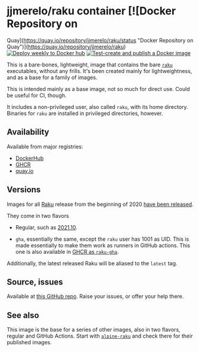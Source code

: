 # jjmerelo/raku container [![Docker Repository on
Quay](https://quay.io/repository/jjmerelo/raku/status "Docker Repository on Quay")](https://quay.io/repository/jjmerelo/raku) [![Deploy weekly to Docker
hub](https://github.com/JJ/docker-raku/actions/workflows/weekly.yaml/badge.svg)](https://github.com/JJ/docker-raku/actions/workflows/weekly.yaml) [![Test-create and publish a Docker image](https://github.com/JJ/docker-raku/actions/workflows/upload-ghcr.yaml/badge.svg)](https://github.com/JJ/docker-raku/actions/workflows/upload-ghcr.yaml)

This is a bare-bones, lightweight, image that contains the bare
[`raku`](https://raku.org) executables, without any frills. It's been created
mainly for lightweightness, and as a base for a family of images.

This is intended mainly as a base image, not so much for direct use. Could be
useful for CI, though.

It includes a non-privileged user, also called `raku`, with its home
directory. Binaries for `raku` are installed in privileged directories, however.

## Availability

Available from major registries:
* [DockerHub](https://hub.docker.com/r/jjmerelo/raku)
* [GHCR](https://github.com/JJ/docker-raku/pkgs/container/raku)
* [quay.io](https://quay.io/repository/jjmerelo/raku)

## Versions

Images for all [Raku](https://raku.org) release from the beginning of 2020 [have
been released](https://hub.docker.com/r/jjmerelo/raku/tags).

They come in two flavors

* Regular, such as
  [2021.10](https://hub.docker.com/layers/jjmerelo/raku/2021.10/images/sha256-e48fc8148775ca9b81e73271caedb4700c80fff7ee7555363910bd77a8415fa6?context=explore).

* `gha`, essentially the same, except the `raku` user has 1001 as UID. This is
  made essentially to make them work as runners in GitHub actions. This one is
  also available in [GHCR as `raku-gha`](https://github.com/jj/docker-raku/pkgs/container/raku-gha).

Additionally, the latest released Raku will be aliased to the `latest` tag.

## Source, issues

Available at [this GitHub repo](https://github.com/JJ/docker-raku). Raise your
issues, or offer your help there.


## See also

This image is the base for a series of other images, also in two flavors,
regular and GitHub Actions. Start with
[`alpine-raku`](https://github.com/JJ/alpine-raku) and check there for their
published images.
